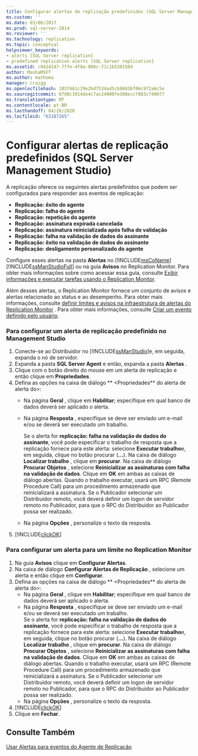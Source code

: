 ```yaml
---
title: Configurar alertas de replicação predefinidos (SQL Server Management Studio) | Microsoft Docs
ms.custom: ''
ms.date: 03/06/2017
ms.prod: sql-server-2014
ms.reviewer: ''
ms.technology: replication
ms.topic: conceptual
helpviewer_keywords:
- alerts [SQL Server replication]
- predefined replication alerts [SQL Server replication]
ms.assetid: c0414147-7ffe-4f9a-908c-71c1b5201584
author: MashaMSFT
ms.author: mathoma
manager: craigg
ms.openlocfilehash: 103f461c29e2bd7534ad5cb96836f06c972a6c5e
ms.sourcegitcommit: 6fd8c1914de4c7ac24900fe388ecc7883c740077
ms.translationtype: MT
ms.contentlocale: pt-BR
ms.lasthandoff: 04/26/2020
ms.locfileid: "63187265"
---
```

# <a name="configure-predefined-replication-alerts-sql-server-management-studio"></a>Configurar alertas de replicação predefinidos (SQL Server Management Studio)
  A replicação oferece os seguintes alertas predefinidos que podem ser configurados para responder aos eventos de replicação:  
  
-   **Replicação: êxito do agente**    
-   **Replicação: falha do agente**    
-   **Replicação: repetição do agente**    
-   **Replicação: assinatura expirada cancelada**    
-   **Replicação: assinatura reinicializada após falha de validação**    
-   **Replicação: falha na validação de dados do assinante**    
-   **Replicação: êxito na validação de dados do assinante**    
-   **Replicação: desligamento personalizado do agente**  
  
 Configure esses alertas na pasta **Alertas** no [!INCLUDE[msCoName](../../../includes/msconame-md.md)] [!INCLUDE[ssManStudioFull](../../../includes/ssmanstudiofull-md.md)] ou na guia **Avisos** no Replication Monitor. Para obter mais informações sobre como acessar essa guia, consulte [Exibir informações e executar tarefas usando o Replication Monitor](../monitor/view-information-and-perform-tasks-replication-monitor.md).  
  
 Além desses alertas, o Replication Monitor fornece um conjunto de avisos e alertas relacionado ao status e ao desempenho. Para obter mais informações, consulte [definir limites e avisos na infraestrutura de alertas do Replication Monitor](../monitor/set-thresholds-and-warnings-in-replication-monitor.md) . Para obter mais informações, consulte [Criar um evento definido pelo usuário](../../../ssms/agent/create-a-user-defined-event.md).  
  
### <a name="to-configure-a-predefined-replication-alert-in-management-studio"></a>Para configurar um alerta de replicação predefinido no Management Studio  
  
1.  Conecte-se ao Distribuidor no [!INCLUDE[ssManStudio](../../../includes/ssmanstudio-md.md)]e, em seguida, expanda o nó de servidor.    
2.  Expanda a pasta **SQL Server Agent** e então, expanda a pasta **Alertas** .    
3.  Clique com o botão direito do mouse em um alerta de replicação e então clique em **Propriedades**.    
4.  Defina as opções na caixa de diálogo ** \<Propriedades** do alerta de alerta do>:    
    -   Na página **Geral** , clique em **Habilitar**; especifique em qual banco de dados deverá ser aplicado o alerta.    
    -   Na página **Resposta** , especifique se deve ser enviado um e-mail e/ou se deverá ser executado um trabalho.  
  
         Se o alerta for **replicação: falha na validação de dados do assinante**, você pode especificar o trabalho de resposta que a replicação fornece para este alerta: selecione **Executar trabalho**e, em seguida, clique no botão procurar (**...**). Na caixa de diálogo **Localizar trabalho** , clique em **procurar**. Na caixa de diálogo **Procurar Objetos** , selecione **Reinicializar as assinaturas com falha na validação de dados**. Clique em **OK** em ambas as caixas de diálogo abertas. Quando o trabalho executar, usará um RPC (Remote Procedure Call) para um procedimento armazenado que reinicializará a assinatura. Se o Publicador selecionar um Distribuidor remoto, você deverá definir um logon de servidor remoto no Publicador, para que o RPC do Distribuidor ao Publicador possa ser realizado.   
    -   Na página **Opções** , personalize o texto da resposta.    
5.  [!INCLUDE[clickOK](../../../includes/clickok-md.md)]  
  
### <a name="to-configure-an-alert-for-a-threshold-in-replication-monitor"></a>Para configurar um alerta para um limite no Replication Monitor  
  
1.  Na guia **Avisos** clique em **Configurar Alertas**.    
2.  Na caixa de diálogo **Configurar Alertas de Replicação** , selecione um alerta e então clique em **Configurar**.    
3.  Defina as opções na caixa de diálogo ** \<Propriedades** do alerta de alerta do>:    
    -   Na página **Geral** , clique em **Habilitar**; especifique em qual banco de dados deverá ser aplicado o alerta.    
    -   Na página **Resposta** , especifique se deve ser enviado um e-mail e/ou se deverá ser executado um trabalho.    
         Se o alerta for **replicação: falha na validação de dados do assinante**, você pode especificar o trabalho de resposta que a replicação fornece para este alerta: selecione **Executar trabalho**e, em seguida, clique no botão procurar (**...**). Na caixa de diálogo **Localizar trabalho** , clique em **procurar**. Na caixa de diálogo **Procurar Objetos** , selecione **Reinicializar as assinaturas com falha na validação de dados**. Clique em **OK** em ambas as caixas de diálogo abertas. Quando o trabalho executar, usará um RPC (Remote Procedure Call) para um procedimento armazenado que reinicializará a assinatura. Se o Publicador selecionar um Distribuidor remoto, você deverá definir um logon de servidor remoto no Publicador, para que o RPC do Distribuidor ao Publicador possa ser realizado.   
    -   Na página **Opções** , personalize o texto da resposta.    
4.  [!INCLUDE[clickOK](../../../includes/clickok-md.md)]    
5.  Clique em **Fechar**.  
  
## <a name="see-also"></a>Consulte Também  
 [Usar Alertas para eventos do Agente de Replicação](../agents/use-alerts-for-replication-agent-events.md)  
  
  
